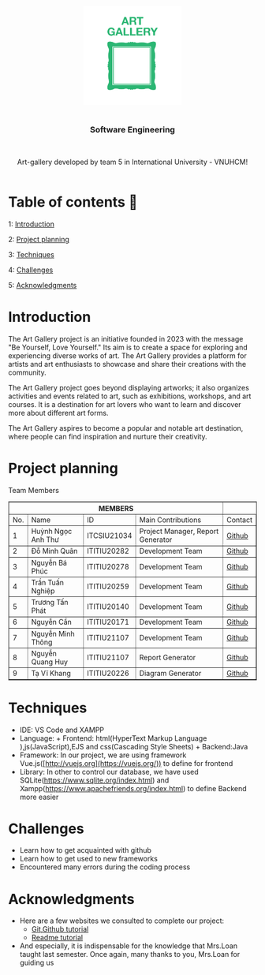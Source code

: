 <div id="top" style="display: flex; justify-content: center;">
  <p align="center">
  <img src="img/art-gallery-icon-13975.png" alt="Banner" width="200" height="200" ">
</div>

<h3 align="center">Software Engineering</h3>
    <br />
<p align="center">
    Art-gallery developed by team 5 in International University - VNUHCM!
    <br />
    <br />
<!-- TABLE OF CONTENTS -->
  
# Table of contents :round_pushpin:
  
1: [Introduction](#Introduction)

2: [Project planning](#Project-planning)

3: [Techniques](#Techniques)

4: [Challenges](#Challenges)

5: [Acknowledgments](#Acknowledgments)

# Introduction
The Art Gallery project is an initiative founded in 2023 with the message "Be Yourself, Love Yourself." Its aim is to create a space for exploring and experiencing diverse works of art. The Art Gallery provides a platform for artists and art enthusiasts to showcase and share their creations with the community.

The Art Gallery project goes beyond displaying artworks; it also organizes activities and events related to art, such as exhibitions, workshops, and art courses. It is a destination for art lovers who want to learn and discover more about different art forms.

The Art Gallery aspires to become a popular and notable art destination, where people can find inspiration and nurture their creativity.

# Project planning
Team Members 

<table border="1">
    <tr>
        <th colspan="4">MEMBERS</th>
    </tr>
    <tr>
      <td>No.</td>
        <td>Name</td>
        <td>ID</td>
        <td>Main Contributions</td>
        <td>Contact</td>
    <tr>
        <td>1</td>
        <td>Huỳnh Ngọc Anh Thư</td>
        <td>ITCSIU21034</td>
        <td>Project Manager, Report Generator</td>
        <td>
          <a href="https://github.com/panadolextra91">Github</a>
        </td>
    </tr>
    <tr>
        <td>2</td>
        <td>Đỗ Minh Quân</td>
        <td>ITITIU20282</td>
        <td>Development Team</td>
        <td>
          <a href="https://github.com/Litaaya">Github</a>
        </td>
    </tr>
    <tr>
        <td>3</td>
        <td>Nguyễn Bá Phúc</td>
        <td>ITITIU20278</td>
        <td>Development Team</td>
        <td>
          <a href="https://github.com/NguyenBaPhucITITIU20278">Github</a>
        </td>
    </tr>
    <tr>
        <td>4</td>
        <td>Trần Tuấn Nghiệp</td>
        <td>ITITIU20259</td>
        <td>Development Team</td>
        <td>
          <a href="https://github.com/TuanNghiep">Github</a>
        </td>
    </tr>
    <tr>
        <td>5</td>
        <td>Trương Tấn Phát</td>
        <td>ITITIU20140</td>
        <td>Development Team</td>
        <td>
          <a href="">Github</a>
        </td>
    </tr>
    <tr>
        <td>6</td>
        <td>Nguyễn Cần</td>
        <td>ITITIU20171</td>
        <td>Development Team</td>
        <td>
          <a href="https://github.com/nguyencan285">Github</a>
        </td>
    </tr>
    <tr>
        <td>7</td>
        <td>Nguyễn Minh Thông</td>
        <td>ITITIU21107</td>
        <td>Development Team</td>
        <td>
          <a href="https://github.com/ITITIU21107">Github</a>
        </td>
    </tr>
    <tr>
        <td>8</td>
        <td>Nguyễn Quang Huy</td>
        <td>ITITIU21107</td>
        <td>Report Generator</td>
        <td>
          <a href="https://github.com/huynq022">Github</a>
        </td>
    </tr>
    <tr>
        <td>9</td>
        <td>Tạ Vĩ Khang</td>
        <td>ITITIU20226</td>
        <td>Diagram Generator</td>
        <td>
          <a href="https://github.com/TaViKhang">Github</a>
        </td>
    </tr>
  </table>


# Techniques
- IDE: VS Code and XAMPP
- Language:
      + Frontend: html(HyperText Markup Language ),js(JavaScript),EJS and css(Cascading Style Sheets)
      + Backend:Java
- Framework: In our project, we are using framework Vue.js([http://vuejs.org](https://vuejs.org/)) to define for frontend
- Library: In other to control our database, we have used SQLite(https://www.sqlite.org/index.html) and Xampp(https://www.apachefriends.org/index.html) to define Backend more easier

# Challenges
- Learn how to get acquainted with github
- Learn how to get used to new frameworks
- Encountered many errors during the coding process

# Acknowledgments
- Here are a few websites we consulted to complete our project:
  - <a href="https://www.youtube.com/watch?v=RGOj5yH7evk">Git,Github tutorial</a>
  - <a href="https://bulldogjob.com/readme/how-to-write-a-good-readme-for-your-github-project">Readme tutorial</a>
- And especially, it is indispensable for the knowledge that Mrs.Loan taught last semester. Once again, many thanks to you, Mrs.Loan for guiding us
  

